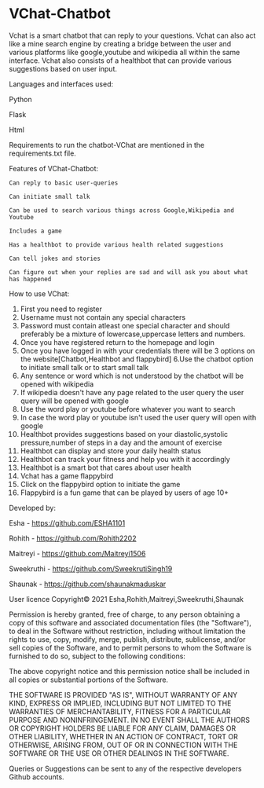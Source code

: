 # VChat-Chatbot
Vchat is a smart chatbot that can reply to your questions. Vchat can also act like a mine search engine by creating a bridge between the user and various platforms like google,youtube and wikipedia all within the same interface. Vchat also consists of a healthbot that can provide various suggestions based on user input.


Languages and interfaces used:

  Python 
  
  Flask
  
  Html
  

Requirements to run the chatbot-VChat are mentioned in the requirements.txt file.
  

Features of VChat-Chatbot:
   
    Can reply to basic user-queries
    
    Can initiate small talk
    
    Can be used to search various things across Google,Wikipedia and Youtube
    
    Includes a game 
    
    Has a healthbot to provide various health related suggestions
    
    Can tell jokes and stories
    
    Can figure out when your replies are sad and will ask you about what has happened
       
    
How to use VChat:

1. First you need to register
2. Username must not contain any special characters
3. Password must contain atleast one special character and should preferably be a mixture of lowercase,uppercase letters and numbers.
4. Once you have registered return to the homepage and login 
5. Once you have logged in with your credentials there will be 3 options on the website[Chatbot,Healthbot and flappybird]
6.Use the chatbot option to initiate small talk or to start small talk
7. Any sentence or word which is not understood by the chatbot will be opened with wikipedia
8. If wikipedia doesn't have any page related to the user query the user query will be opened with google
9. Use the word play or youtube before whatever you want to search
10. In case the word play or youtube isn't used the user query will open with google
11. Healthbot provides suggestions based on your diastolic,systolic pressure,number of steps in a day and the amount of exercise
12. Healthbot can display and store your daily health status
13. Healthbot can track your fitness and help you with it accordingly 
14. Healthbot is a smart bot that cares about user health
15. Vchat has a game flappybird
16. Click on the flappybird option to initiate the game
17. Flappybird is a fun game that can be played by users of age 10+


Developed by:

Esha - https://github.com/ESHA1101    

Rohith - https://github.com/Rohith2202

Maitreyi - https://github.com/Maitreyi1506

Sweekruthi - https://github.com/SweekrutiSingh19

Shaunak - https://github.com/shaunakmaduskar


User licence
Copyright© 2021 Esha,Rohith,Maitreyi,Sweekruthi,Shaunak

Permission is hereby granted, free of charge, to any person obtaining a copy of this software and associated documentation files (the "Software"), to deal in the Software without restriction, including without limitation the rights to use, copy, modify, merge, publish, distribute, sublicense, and/or sell copies of the Software, and to permit persons to whom the Software is furnished to do so, subject to the following conditions:

The above copyright notice and this permission notice shall be included in all copies or substantial portions of the Software.

THE SOFTWARE IS PROVIDED "AS IS", WITHOUT WARRANTY OF ANY KIND, EXPRESS OR IMPLIED, INCLUDING BUT NOT LIMITED TO THE WARRANTIES OF MERCHANTABILITY, FITNESS FOR A PARTICULAR PURPOSE AND NONINFRINGEMENT. IN NO EVENT SHALL THE AUTHORS OR COPYRIGHT HOLDERS BE LIABLE FOR ANY CLAIM, DAMAGES OR OTHER LIABILITY, WHETHER IN AN ACTION OF CONTRACT, TORT OR OTHERWISE, ARISING FROM, OUT OF OR IN CONNECTION WITH THE SOFTWARE OR THE USE OR OTHER DEALINGS IN THE SOFTWARE.


Queries or Suggestions can be sent to any of the respective developers Github accounts.

    

